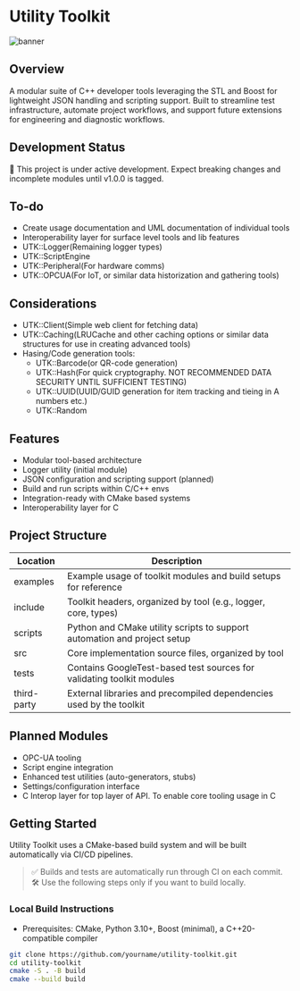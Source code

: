 # Utility Toolkit
![banner](https://github.com/user-attachments/assets/1e3aa96a-886e-43ba-9d77-f5a69141a260)
## Overview
A modular suite of C++ developer tools leveraging the STL and Boost for lightweight JSON handling and scripting support. Built to streamline test infrastructure, automate project workflows, and support future extensions for engineering and diagnostic workflows.

## Development Status
🚧 This project is under active development. Expect breaking changes and incomplete modules until v1.0.0 is tagged.

## To-do
- Create usage documentation and UML documentation of individual tools
- Interoperability layer for surface level tools and lib features
- UTK::Logger(Remaining logger types)
- UTK::ScriptEngine
- UTK::Peripheral(For hardware comms)
- UTK::OPCUA(For IoT, or similar data historization and gathering tools)

## Considerations
- UTK::Client(Simple web client for fetching data)
- UTK::Caching(LRUCache and other caching options or similar data structures for use in creating advanced tools)
- Hasing/Code generation tools:
  - UTK::Barcode(or QR-code generation)
  - UTK::Hash(For quick cryptography. NOT RECOMMENDED DATA SECURITY UNTIL SUFFICIENT TESTING)
  - UTK::UUID(UUID/GUID generation for item tracking and tieing in A numbers etc.)
  - UTK::Random

## Features
- Modular tool-based architecture
- Logger utility (initial module)
- JSON configuration and scripting support (planned)
- Build and run scripts within C/C++ envs
- Integration-ready with CMake based systems
- Interoperability layer for C

## Project Structure
| Location    | Description                                                                 |
|-------------|-----------------------------------------------------------------------------|
| examples    | Example usage of toolkit modules and build setups for reference             |
| include     | Toolkit headers, organized by tool (e.g., logger, core, types)              |
| scripts     | Python and CMake utility scripts to support automation and project setup    |
| src         | Core implementation source files, organized by tool                         |
| tests       | Contains GoogleTest-based test sources for validating toolkit modules       |
| third-party | External libraries and precompiled dependencies used by the toolkit         |

## Planned Modules
- OPC-UA tooling
- Script engine integration
- Enhanced test utilities (auto-generators, stubs)
- Settings/configuration interface
- C Interop layer for top layer of API. To enable core tooling usage in C 

## Getting Started
Utility Toolkit uses a CMake-based build system and will be built automatically via CI/CD pipelines.

> ✅ Builds and tests are automatically run through CI on each commit.  
> 🛠️ Use the following steps only if you want to build locally.

### Local Build Instructions

- Prerequisites: CMake, Python 3.10+, Boost (minimal), a C++20-compatible compiler

```bash
git clone https://github.com/yourname/utility-toolkit.git
cd utility-toolkit
cmake -S . -B build
cmake --build build
```
